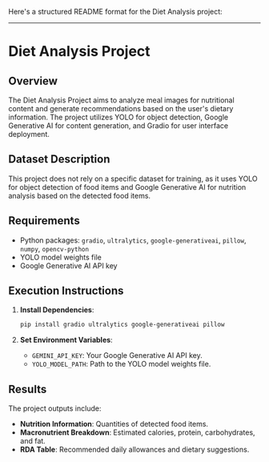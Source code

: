 Here's a structured README format for the Diet Analysis project:

---

# Diet Analysis Project

## Overview

The Diet Analysis Project aims to analyze meal images for nutritional content and generate recommendations based on the user's dietary information. The project utilizes YOLO for object detection, Google Generative AI for content generation, and Gradio for user interface deployment.

## Dataset Description

This project does not rely on a specific dataset for training, as it uses YOLO for object detection of food items and Google Generative AI for nutrition analysis based on the detected food items.


## Requirements

- Python packages: `gradio`, `ultralytics`, `google-generativeai`, `pillow`, `numpy`, `opencv-python`
- YOLO model weights file
- Google Generative AI API key

## Execution Instructions

1. **Install Dependencies**:
   ```bash
   pip install gradio ultralytics google-generativeai pillow
   ```

2. **Set Environment Variables**:
   - `GEMINI_API_KEY`: Your Google Generative AI API key.
   - `YOLO_MODEL_PATH`: Path to the YOLO model weights file.

## Results

The project outputs include:

- **Nutrition Information**: Quantities of detected food items.
- **Macronutrient Breakdown**: Estimated calories, protein, carbohydrates, and fat.
- **RDA Table**: Recommended daily allowances and dietary suggestions.
